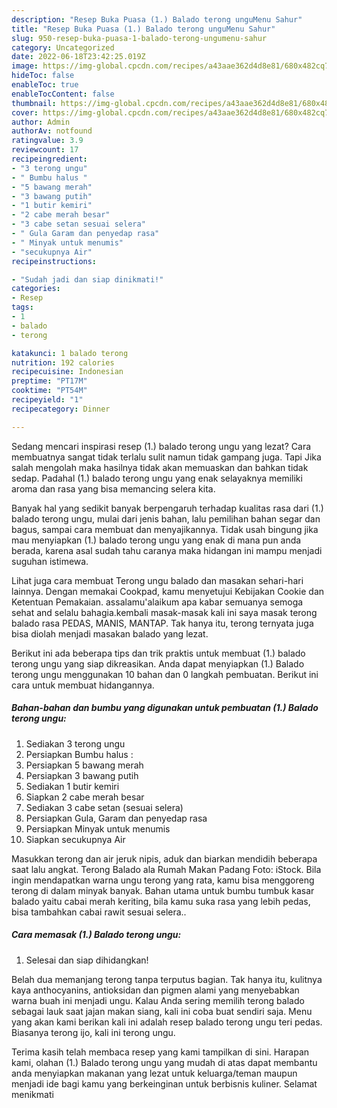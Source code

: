 ```yaml
---
description: "Resep Buka Puasa (1.) Balado terong unguMenu Sahur"
title: "Resep Buka Puasa (1.) Balado terong unguMenu Sahur"
slug: 950-resep-buka-puasa-1-balado-terong-ungumenu-sahur
category: Uncategorized
date: 2022-06-18T23:42:25.019Z
image: https://img-global.cpcdn.com/recipes/a43aae362d4d8e81/680x482cq70/1-balado-terong-ungu-foto-resep-utama.jpg
hideToc: false
enableToc: true
enableTocContent: false
thumbnail: https://img-global.cpcdn.com/recipes/a43aae362d4d8e81/680x482cq70/1-balado-terong-ungu-foto-resep-utama.jpg
cover: https://img-global.cpcdn.com/recipes/a43aae362d4d8e81/680x482cq70/1-balado-terong-ungu-foto-resep-utama.jpg
author: Admin
authorAv: notfound
ratingvalue: 3.9
reviewcount: 17
recipeingredient:
- "3 terong ungu"
- " Bumbu halus "
- "5 bawang merah"
- "3 bawang putih"
- "1 butir kemiri"
- "2 cabe merah besar"
- "3 cabe setan sesuai selera"
- " Gula Garam dan penyedap rasa"
- " Minyak untuk menumis"
- "secukupnya Air"
recipeinstructions:

- "Sudah jadi dan siap dinikmati!"
categories:
- Resep
tags:
- 1
- balado
- terong

katakunci: 1 balado terong 
nutrition: 192 calories
recipecuisine: Indonesian
preptime: "PT17M"
cooktime: "PT54M"
recipeyield: "1"
recipecategory: Dinner

---
```



Sedang mencari inspirasi resep (1.) balado terong ungu yang lezat? Cara membuatnya sangat tidak terlalu sulit namun tidak gampang juga. Tapi Jika salah mengolah maka hasilnya tidak akan memuaskan dan bahkan tidak sedap. Padahal (1.) balado terong ungu yang enak selayaknya memiliki aroma dan rasa yang bisa memancing selera kita.


Banyak hal yang sedikit banyak berpengaruh terhadap kualitas rasa dari (1.) balado terong ungu, mulai dari jenis bahan, lalu pemilihan bahan segar dan bagus, sampai cara membuat dan menyajikannya. Tidak usah bingung jika mau menyiapkan (1.) balado terong ungu yang enak di mana pun anda berada, karena asal sudah tahu caranya maka hidangan ini mampu menjadi suguhan istimewa.

Lihat juga cara membuat Terong ungu balado dan masakan sehari-hari lainnya. Dengan memakai Cookpad, kamu menyetujui Kebijakan Cookie dan Ketentuan Pemakaian. assalamu&#39;alaikum apa kabar semuanya semoga sehat and selalu bahagia.kembali masak-masak kali ini saya masak terong balado rasa PEDAS, MANIS, MANTAP. Tak hanya itu, terong ternyata juga bisa diolah menjadi masakan balado yang lezat.


Berikut ini ada beberapa tips dan trik praktis untuk membuat (1.) balado terong ungu yang siap dikreasikan. Anda dapat menyiapkan (1.) Balado terong ungu menggunakan 10 bahan dan 0 langkah pembuatan. Berikut ini cara untuk membuat hidangannya.

<!--inarticleads1-->

##### Bahan-bahan dan bumbu yang digunakan untuk pembuatan (1.) Balado terong ungu:

1. Sediakan 3 terong ungu
1. Persiapkan  Bumbu halus :
1. Persiapkan 5 bawang merah
1. Persiapkan 3 bawang putih
1. Sediakan 1 butir kemiri
1. Siapkan 2 cabe merah besar
1. Sediakan 3 cabe setan (sesuai selera)
1. Persiapkan  Gula, Garam dan penyedap rasa
1. Persiapkan  Minyak untuk menumis
1. Siapkan secukupnya Air


Masukkan terong dan air jeruk nipis, aduk dan biarkan mendidih beberapa saat lalu angkat. Terong Balado ala Rumah Makan Padang Foto: iStock. Bila ingin mendapatkan warna ungu terong yang rata, kamu bisa menggoreng terong di dalam minyak banyak. Bahan utama untuk bumbu tumbuk kasar balado yaitu cabai merah keriting, bila kamu suka rasa yang lebih pedas, bisa tambahkan cabai rawit sesuai selera.. 

<!--inarticleads2-->

##### Cara memasak (1.) Balado terong ungu:


1. Selesai dan siap dihidangkan!

Belah dua memanjang terong tanpa terputus bagian. Tak hanya itu, kulitnya kaya anthocyanins, antioksidan dan pigmen alami yang menyebabkan warna buah ini menjadi ungu. Kalau Anda sering memilih terong balado sebagai lauk saat jajan makan siang, kali ini coba buat sendiri saja. Menu yang akan kami berikan kali ini adalah resep balado terong ungu teri pedas. Biasanya terong ijo, kali ini terong ungu. 

Terima kasih telah membaca resep yang kami tampilkan di sini. Harapan kami, olahan (1.) Balado terong ungu yang mudah di atas dapat membantu anda menyiapkan makanan yang lezat untuk keluarga/teman maupun menjadi ide bagi kamu yang berkeinginan untuk berbisnis kuliner. Selamat menikmati
